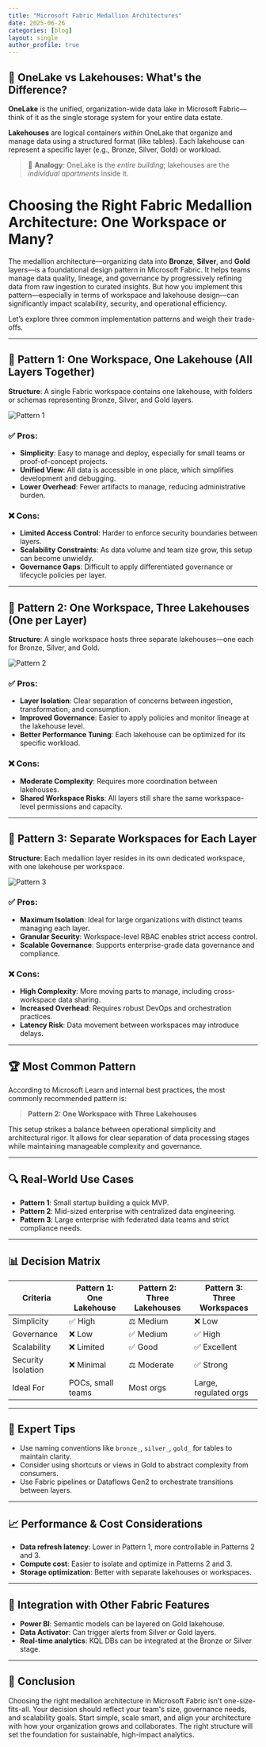 ```yaml
---
title: "Microsoft Fabric Medallion Architectures"
date: 2025-06-26
categories: [blog]
layout: single
author_profile: true
---
```



## 🧠 OneLake vs Lakehouses: What's the Difference?

**OneLake** is the unified, organization-wide data lake in Microsoft Fabric—think of it as the single storage system for your entire data estate.

**Lakehouses** are logical containers *within* OneLake that organize and manage data using a structured format (like tables). Each lakehouse can represent a specific layer (e.g., Bronze, Silver, Gold) or workload.

> 🔑 **Analogy**: OneLake is the *entire building*; lakehouses are the *individual apartments* inside it.

# Choosing the Right Fabric Medallion Architecture: One Workspace or Many?

The medallion architecture—organizing data into **Bronze**, **Silver**, and **Gold** layers—is a foundational design pattern in Microsoft Fabric. It helps teams manage data quality, lineage, and governance by progressively refining data from raw ingestion to curated insights. But how you implement this pattern—especially in terms of workspace and lakehouse design—can significantly impact scalability, security, and operational efficiency.



Let’s explore three common implementation patterns and weigh their trade-offs.

---

## 🧱 Pattern 1: One Workspace, One Lakehouse (All Layers Together)

**Structure**: A single Fabric workspace contains one lakehouse, with folders or schemas representing Bronze, Silver, and Gold layers.

![Pattern 1](/assets/images/pattern_1.png)

### ✅ Pros:
- **Simplicity**: Easy to manage and deploy, especially for small teams or proof-of-concept projects.
- **Unified View**: All data is accessible in one place, which simplifies development and debugging.
- **Lower Overhead**: Fewer artifacts to manage, reducing administrative burden.

### ❌ Cons:
- **Limited Access Control**: Harder to enforce security boundaries between layers.
- **Scalability Constraints**: As data volume and team size grow, this setup can become unwieldy.
- **Governance Gaps**: Difficult to apply differentiated governance or lifecycle policies per layer.

---

## 🧱 Pattern 2: One Workspace, Three Lakehouses (One per Layer)

**Structure**: A single workspace hosts three separate lakehouses—one each for Bronze, Silver, and Gold.

![Pattern 2](/assets/images/pattern_2.png)

### ✅ Pros:
- **Layer Isolation**: Clear separation of concerns between ingestion, transformation, and consumption.
- **Improved Governance**: Easier to apply policies and monitor lineage at the lakehouse level.
- **Better Performance Tuning**: Each lakehouse can be optimized for its specific workload.

### ❌ Cons:
- **Moderate Complexity**: Requires more coordination between lakehouses.
- **Shared Workspace Risks**: All layers still share the same workspace-level permissions and capacity.

---

## 🧱 Pattern 3: Separate Workspaces for Each Layer

**Structure**: Each medallion layer resides in its own dedicated workspace, with one lakehouse per workspace.

![Pattern 3](/assets/images/pattern_3.png)

### ✅ Pros:
- **Maximum Isolation**: Ideal for large organizations with distinct teams managing each layer.
- **Granular Security**: Workspace-level RBAC enables strict access control.
- **Scalable Governance**: Supports enterprise-grade data governance and compliance.

### ❌ Cons:
- **High Complexity**: More moving parts to manage, including cross-workspace data sharing.
- **Increased Overhead**: Requires robust DevOps and orchestration practices.
- **Latency Risk**: Data movement between workspaces may introduce delays.

---

## 🏆 Most Common Pattern

According to Microsoft Learn and internal best practices, the most commonly recommended pattern is:

> **Pattern 2: One Workspace with Three Lakehouses**

This setup strikes a balance between operational simplicity and architectural rigor. It allows for clear separation of data processing stages while maintaining manageable complexity and governance.

---

## 🔍 Real-World Use Cases

- **Pattern 1**: Small startup building a quick MVP.
- **Pattern 2**: Mid-sized enterprise with centralized data engineering.
- **Pattern 3**: Large enterprise with federated data teams and strict compliance needs.

---

## 📊 Decision Matrix

| Criteria                  | Pattern 1: One Lakehouse | Pattern 2: Three Lakehouses | Pattern 3: Three Workspaces |
|---------------------------|--------------------------|-----------------------------|-----------------------------|
| Simplicity                | ✅ High                  | ⚖️ Medium                   | ❌ Low                      |
| Governance                | ❌ Low                   | ✅ Medium                   | ✅ High                     |
| Scalability               | ❌ Limited               | ✅ Good                     | ✅ Excellent                |
| Security Isolation        | ❌ Minimal               | ⚖️ Moderate                 | ✅ Strong                   |
| Ideal For                 | POCs, small teams        | Most orgs                   | Large, regulated orgs       |

---

## 🧠 Expert Tips

- Use naming conventions like `bronze_`, `silver_`, `gold_` for tables to maintain clarity.
- Consider using shortcuts or views in Gold to abstract complexity from consumers.
- Use Fabric pipelines or Dataflows Gen2 to orchestrate transitions between layers.

---

## 📈 Performance & Cost Considerations

- **Data refresh latency**: Lower in Pattern 1, more controllable in Patterns 2 and 3.
- **Compute cost**: Easier to isolate and optimize in Patterns 2 and 3.
- **Storage optimization**: Better with separate lakehouses or workspaces.

---

## 🧩 Integration with Other Fabric Features

- **Power BI**: Semantic models can be layered on Gold lakehouse.
- **Data Activator**: Can trigger alerts from Silver or Gold layers.
- **Real-time analytics**: KQL DBs can be integrated at the Bronze or Silver stage.

---

## 🧾 Conclusion

Choosing the right medallion architecture in Microsoft Fabric isn't one-size-fits-all. Your decision should reflect your team's size, governance needs, and scalability goals. Start simple, scale smart, and align your architecture with how your organization grows and collaborates. The right structure will set the foundation for sustainable, high-impact analytics.




